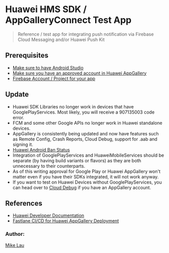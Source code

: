 # Huawei HMS SDK / AppGalleryConnect Test App

> Reference / test app for integrating push notification via Firebase Cloud Messaging and/or Huawei Push Kit

## Prerequisites

* [Make sure to have Android Studio](https://developer.android.com/studio/preview/)
* [Make sure you have an approved account in Huawei AppGallery](https://developer.huawei.com/consumer/en/console/)
* [Firebase Account / Project for your app](https://console.firebase.google.com/)

## Update
* Huawei SDK Libraries no longer work in devices that have GooglePlayServices. Most likely, you will receive a 907135003 code error.
* FCM and some other Google APIs no longer work in Huawei standalone devices.
* AppGallery is consistently being updated and now have features such as Remote Config, Crash Reports, Cloud Debug, support for .aab and signing it.
* [Huawei Android Ban Status](https://www.xda-developers.com/google-revoke-huawei-android-ban-blacklist/)
* Integration of GooglePlayServices and HuaweiMobileServices should be separate (by having build variants or flavors) as they are both unnecessary to their counterparts.
* As of this writing approval for Google Play or Huawei AppGallery won't matter even if you have their SDKs integrated, it will not work anyway.
* If you want to test on Huawei Devices without GooglePlayServices, you can head over to [Cloud Debug](https://developer.huawei.com/consumer/en/doc/development/AppGallery-connect-Guides/agc-clouddebug-introduction) if you have an AppGallery account.

## References
* [Huawei Developer Documentation](https://developer.huawei.com/consumer/en/doc/development)
* [Fastlane CI/CD for Huawei AppGallery Deployment](https://github.com/shr3jn/fastlane-plugin-huawei_appgallery_connect)


### Author:
[Mike Lau](https://mike14u.github.io)